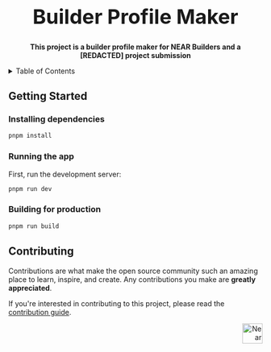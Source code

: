 <!-- markdownlint-disable MD014 -->
<!-- markdownlint-disable MD033 -->
<!-- markdownlint-disable MD041 -->
<!-- markdownlint-disable MD029 -->

<div align="center">

<h1 style="font-size: 2.5rem; font-weight: bold;">Builder Profile Maker</h1>

  <p>
    <strong>This project is a builder profile maker for NEAR Builders and a [REDACTED] project submission</strong>
  </p>

</div>

<details>
  <summary>Table of Contents</summary>

- [Getting Started](#getting-started)
  - [Installing dependencies](#installing-dependencies)
  - [Running the app](#running-the-app)
  - [Building for production](#building-for-production)
- [Contributing](#contributing)

</details>

## Getting Started

### Installing dependencies

```bash
pnpm install
```

### Running the app

First, run the development server:

```bash
pnpm run dev
```

### Building for production

```bash
pnpm run build
```

## Contributing

Contributions are what make the open source community such an amazing place to learn, inspire, and create. Any contributions you make are **greatly appreciated**.

If you're interested in contributing to this project, please read the [contribution guide](./CONTRIBUTING).

<div align="right">
<a href="https://nearbuilders.org" target="_blank">
<img
  src="https://ipfs.near.social/ipfs/bafkreiavh7rnvf4zzb5rjohul7xwrlgz4y6ysdtmdsvpjeqpjtmuvgal7a"
  alt="Near Builders"
  height="40"
/>
</a>
</div>
